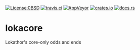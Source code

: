 [![License:0BSD](https://img.shields.io/badge/License-0BSD-brightgreen.svg)](https://opensource.org/licenses/FPL-1.0.0)
[![travis.ci](https://travis-ci.org/Lokathor/imagine.svg?branch=master)](https://travis-ci.org/Lokathor/imagine)
[![AppVeyor](https://ci.appveyor.com/api/projects/status/td70y0cavp51giai/branch/master?svg=true)](https://ci.appveyor.com/project/Lokathor/lokacore/branch/master)
[![crates.io](https://img.shields.io/crates/v/imagine.svg)](https://crates.io/crates/imagine)
[![docs.rs](https://docs.rs/imagine/badge.svg)](https://docs.rs/imagine/)

# lokacore

Lokathor's core-only odds and ends

